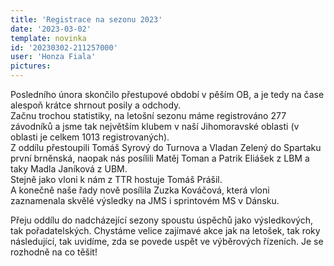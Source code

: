 ```yaml
---
title: 'Registrace na sezonu 2023'
date: '2023-03-02'
template: novinka
id: '20230302-211257000'
user: 'Honza Fiala'
pictures:
---
```

Posledního února skončilo přestupové období v pěším OB, a je tedy na čase alespoň krátce shrnout posily a odchody.  
Začnu trochou statistiky, na letošní sezonu máme registrováno 277 závodníků a jsme tak největším klubem v naší Jihomoravské oblasti (v oblasti je celkem 1013 registrovaných).  
Z oddílu přestoupili Tomáš Syrový do Turnova a Vladan Zelený do Spartaku první brněnská, naopak nás posílili Matěj Toman a Patrik Eliášek z LBM a taky Madla Janíková z UBM.  
Stejně jako vloni k nám z TTR hostuje Tomáš Prášil.  
A konečně naše řady nově posílila Zuzka Kováčová, která vloni zaznamenala skvělé výsledky na JMS i sprintovém MS v Dánsku.

Přeju oddílu do nadcházející sezony spoustu úspěchů jako výsledkových, tak pořadatelských. Chystáme velice zajímavé akce jak na letošek, tak roky následující, tak uvidíme, zda se povede uspět ve výběrových řízeních. Je se rozhodně na co těšit!
